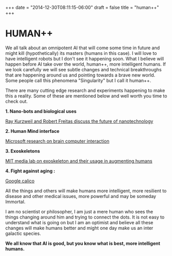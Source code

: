+++
date = "2014-12-30T08:11:15-06:00"
draft = false
title = "human++"
+++

# HUMAN++

We all talk about an omnipotent AI that will come some time in future and might kill (hypothetically) its masters (humans in this case). I will love to have intelligent robots but I don't see it happening soon. What I believe will happen before AI take over the world, human++, more intelligent humans. If we look carefully we will see subtle changes and technical breakthroughs that are happening around us and pointing towards a brave new world. Some people call this phenomena "Singularity" but I call it human++.


There are many cutting edge research and experiments happening to make this a reality. Some of these are mentioned below and well worth you time to check out.

**1. Nano-bots and biological uses**

[Ray Kurzweil and Robert Freitas discuss the future of nanotechnology](https://www.youtube.com/watch?v=6UVet-OCFdI&utm)

**2. Human Mind interface**

[Microsoft research on brain computer interaction](http://research.microsoft.com/en-us/um/people/desney/publications/BCIHCI-Chapter1.pdf)

**3. Exoskeletons**

[MIT media lab on exoskeleton and their usage in augmenting humans](http://biomech.media.mit.edu/portfolio_page/load-bearing-exoskeleton-for-augmentation-of-human-running/)

**4. Fight against aging :**

[Google calico](http://en.wikipedia.org/wiki/Calico_%28company%29)


All the things and others will make humans more intelligent, more resilient to disease and other medical issues, more powerful and may be someday Immortal.


I am no scientist or philosopher, I am just a mere human who sees the things changing around him and trying to connect the dots. It is not easy to understand what is going on but I am an optimist and believe all these changes will make humans better and might one day make us an inter galactic species.


**We all know that AI is good, but you know what is best, more intelligent humans.**